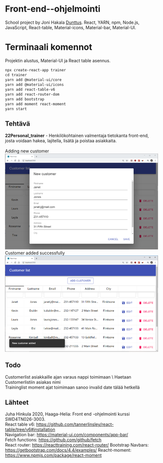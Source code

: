 # Front-end--ohjelmointi
School project by Joni Hakala [Dunttus](http://dunttus.com/).
React, YARN, npm, Node.js, JavaScript, React-table, Material-icons, Material-bar, Material-UI.

# Terminaali komennot
Projektin alustus, Material-UI ja React table asennus.
```
npx create-react-app trainer
cd trainer
yarn add @material-ui/core
yarn add @material-ui/icons
yarn add react-table-v6
yarn add react-router-dom
yarn add bootstrap
yarn add moment react-moment
yarn start
```

## Tehtävä
**22Personal_trainer** - Henkilökohtainen valmentaja tietokanta front-end, josta voidaan hakea, lajitella, lisätä ja poistaa asiakkaita. \
 \
Adding new customer
![Trainer Table](../img/trainer_v3.PNG)
\
Customer added successfully
![Trainer Table](../img/trainer_v4.PNG)

## Todo
Customerlist asiakkaille ajan varaus nappi toimimaan \ 
Haetaan Customerlistiin asiakas nimi \
Traininglist moment ajat toimimaan sanoo invalid date tälää hetkellä

## Lähteet
Juha Hinkula 2020, Haaga-Helia: Front end -ohjelmointi kurssi SWD4TN026-3003. \
React table v6: https://github.com/tannerlinsley/react-table/tree/v6#installation \
Navigation bar: https://material-ui.com/components/app-bar/ \
Fetch functions: https://github.com/github/fetch \
React router: https://reacttraining.com/react-router/
Bootstrap Navbars: https://getbootstrap.com/docs/4.4/examples/
Reacht-moment: https://www.npmjs.com/package/react-moment
